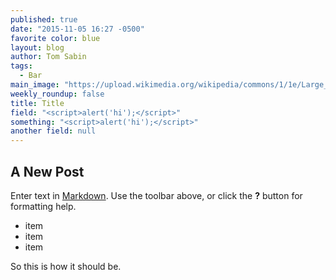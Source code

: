 ```yaml
---
published: true
date: "2015-11-05 16:27 -0500"
favorite color: blue
layout: blog
author: Tom Sabin
tags: 
  - Bar
main_image: "https://upload.wikimedia.org/wikipedia/commons/1/1e/Large_Siamese_cat_tosses_a_mouse.jpg"
weekly_roundup: false
title: Title
field: "<script>alert('hi');</script>"
something: "<script>alert('hi');</script>"
another field: null
---
```

## A New Post

Enter text in [Markdown](http://daringfireball.net/projects/markdown/). Use the toolbar above, or click the **?** button for formatting help.

- item
- item
- item


So this is how it should be.
